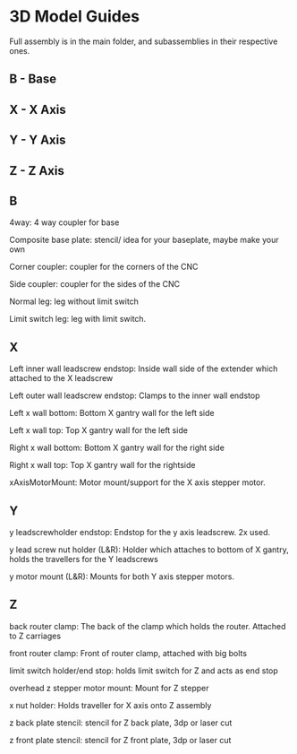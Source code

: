 # 3D Model Guides

Full assembly is in the main folder, and subassemblies in their respective ones.

## B - Base
## X - X Axis
## Y - Y Axis
## Z - Z Axis

## B

  4way: 4 way coupler for base
  
  Composite base plate: stencil/ idea for your baseplate, maybe make your own
  
  Corner coupler: coupler for the corners of the CNC
  
  Side coupler: coupler for the sides of the CNC
  
  Normal leg: leg without limit switch
  
  Limit switch leg: leg with limit switch.

## X
  
  Left inner wall leadscrew endstop: Inside wall side of the extender which attached to the X leadscrew
  
  Left outer wall leadscrew endstop: Clamps to the inner wall endstop
  
  Left x wall bottom: Bottom X gantry wall for the left side
  
  Left x wall top: Top X gantry wall for the left side
  
  Right x wall bottom: Bottom X gantry wall for the right side
  
  Right x wall top: Top X gantry wall for the rightside
  
  xAxisMotorMount: Motor mount/support for the X axis stepper motor.

## Y
  
  y leadscrewholder endstop: Endstop for the y axis leadscrew. 2x used. 
  
  y lead screw nut holder (L&R): Holder which attaches to bottom of X gantry, holds the travellers for the Y leadscrews
  
  y motor mount (L&R): Mounts for both Y axis stepper motors.

## Z

  back router clamp: The back of the clamp which holds the router. Attached to Z carriages
  
  front router clamp: Front of router clamp, attached with big bolts
  
  limit switch holder/end stop: holds limit switch for Z and acts as end stop
  
  overhead z stepper motor mount: Mount for Z stepper
  
  x nut holder: Holds traveller for X axis onto Z assembly
  
  z back plate stencil: stencil for Z back plate, 3dp or laser cut
  
  z front plate stencil: stencil for Z front plate, 3dp or laser cut

